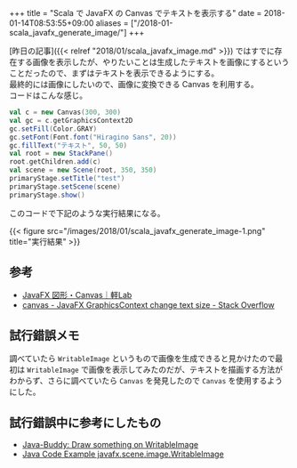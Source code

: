 +++
title = "Scala で JavaFX の Canvas でテキストを表示する"
date = 2018-01-14T08:53:55+09:00
aliases = ["/2018-01-scala_javafx_generate_image/"]
+++

[昨日の記事]({{< relref "2018/01/scala_javafx_image.md" >}}) ではすでに存在する画像を表示したが、やりたいことは生成したテキストを画像にするということだったので、まずはテキストを表示できるようにする。  
最終的には画像にしたいので、画像に変換できる Canvas を利用する。  
コードはこんな感じ。

```scala
val c = new Canvas(300, 300)
val gc = c.getGraphicsContext2D
gc.setFill(Color.GRAY)
gc.setFont(Font.font("Hiragino Sans", 20))
gc.fillText("テキスト", 50, 50)
val root = new StackPane()
root.getChildren.add(c)
val scene = new Scene(root, 350, 350)
primaryStage.setTitle("test")
primaryStage.setScene(scene)
primaryStage.show()
```

このコードで下記のような実行結果になる。

{{< figure src="/images/2018/01/scala_javafx_generate_image-1.png" title="実行結果" >}}

## 参考

- [JavaFX 図形・Canvas｜軽Lab](http://krr.blog.shinobi.jp/javafx/javafx%20%E5%9B%B3%E5%BD%A2%E3%83%BBcanvas)
- [canvas - JavaFX GraphicsContext change text size - Stack Overflow](https://stackoverflow.com/questions/14530089/javafx-graphicscontext-change-text-size)

## 試行錯誤メモ

調べていたら `WritableImage` というもので画像を生成できると見かけたので最初は `WritableImage` で画像を表示してみたのだが、テキストを描画する方法がわからず、さらに調べていたら `Canvas` を発見したので `Canvas` を使用するようにした。

## 試行錯誤中に参考にしたもの

- [Java-Buddy: Draw something on WritableImage](http://java-buddy.blogspot.jp/2013/01/draw-something-on-writableimage.html)
- [Java Code Example javafx.scene.image.WritableImage](https://www.programcreek.com/java-api-examples/index.php?api=javafx.scene.image.WritableImage)
